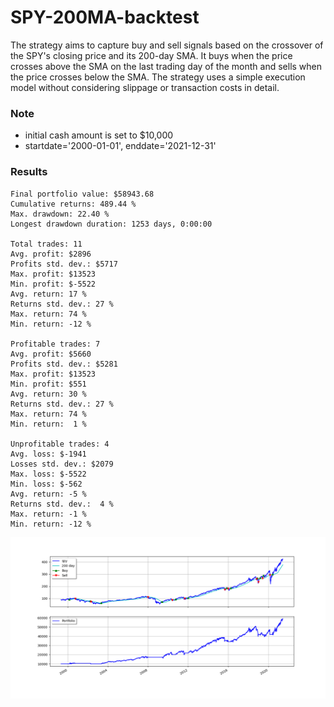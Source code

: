 # SPY-200MA-backtest

The strategy aims to capture buy and sell signals based on the crossover of the SPY's closing price and its 200-day SMA. It buys when the price crosses above the SMA on the last trading day of the month and sells when the price crosses below the SMA. The strategy uses a simple execution model without considering slippage or transaction costs in detail. 


### Note

* initial cash amount is set to $10,000
* startdate='2000-01-01', enddate='2021-12-31'


### Results 
```
Final portfolio value: $58943.68
Cumulative returns: 489.44 %
Max. drawdown: 22.40 %
Longest drawdown duration: 1253 days, 0:00:00

Total trades: 11
Avg. profit: $2896
Profits std. dev.: $5717
Max. profit: $13523
Min. profit: $-5522
Avg. return: 17 %
Returns std. dev.: 27 %
Max. return: 74 %
Min. return: -12 %

Profitable trades: 7
Avg. profit: $5660
Profits std. dev.: $5281
Max. profit: $13523
Min. profit: $551
Avg. return: 30 %
Returns std. dev.: 27 %
Max. return: 74 %
Min. return:  1 %

Unprofitable trades: 4
Avg. loss: $-1941
Losses std. dev.: $2079
Max. loss: $-5522
Min. loss: $-562
Avg. return: -5 %
Returns std. dev.:  4 %
Max. return: -1 %
Min. return: -12 %
```

![Alt text](spy_200ma.png)